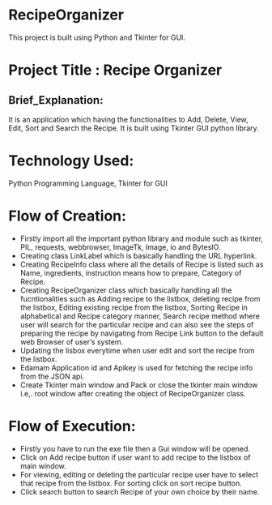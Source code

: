 # RecipeOrganizer
This project is built using Python and Tkinter for GUI.
# Project Title :  Recipe Organizer
## Brief_Explanation: 
It is an application which having the functionalities to Add, Delete, View, Edit, Sort and Search the Recipe. It is built using Tkinter GUI python library. 
# Technology Used:
Python Programming Language, Tkinter for GUI
# Flow of Creation:
* Firstly import all the important python library and module such as tkinter, PIL, requests, webbrowser, ImageTk, Image, io and BytesIO.
* Creating class LinkLabel which is basically handling the URL hyperlink.
* Creating RecipeInfo class where all the details of Recipe is listed such as Name, ingredients, instruction means how to prepare, Category of Recipe.
* Creating RecipeOrganizer class which basically handling all the fucntionalities such as Adding recipe to the listbox, deleting recipe from the listbox, Editing existing recipe from the listbox, Sorting Recipe in alphabetical and Recipe category manner, Search recipe method where user will search for the particular recipe and can also see the steps of preparing the recipe by navigating from Recipe Link button to the default web Browser of user’s system.
* Updating the lisbox everytime when user edit and sort the recipe from the listbox.
* Edamam Application id and Apikey is used for fetching the recipe info from the JSON api.
* Create Tkinter main window and Pack or close the tkinter main window i.e,. root window after creating the object of RecipeOrganizer class.
# Flow of Execution:
* Firstly you have to run the exe file then a Gui window will be opened.
* Click on Add recipe button if user want to add recipe to the listbox of main window.
* For viewing, editing or deleting the particular recipe user have to select that recipe from the listbox. For sorting click on sort recipe button.
* Click search button to search Recipe of your own choice by their name.
